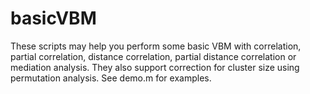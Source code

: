# basicVBM
These scripts may help you perform some basic VBM with correlation, partial correlation, distance correlation, partial distance correlation or mediation analysis. They also support correction for cluster size using permutation analysis. See demo.m for examples.
